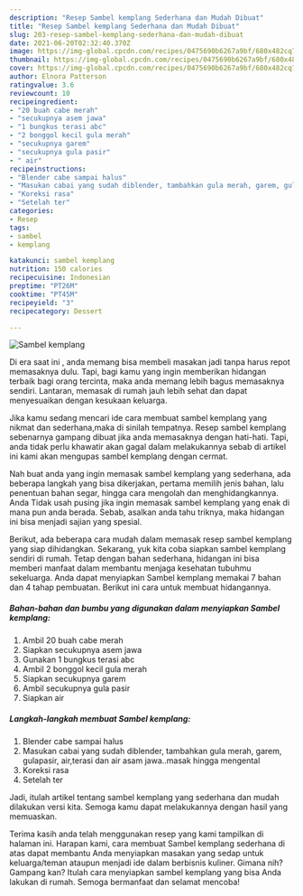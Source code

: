 ```yaml
---
description: "Resep Sambel kemplang Sederhana dan Mudah Dibuat"
title: "Resep Sambel kemplang Sederhana dan Mudah Dibuat"
slug: 203-resep-sambel-kemplang-sederhana-dan-mudah-dibuat
date: 2021-06-20T02:32:40.370Z
image: https://img-global.cpcdn.com/recipes/0475690b6267a9bf/680x482cq70/sambel-kemplang-foto-resep-utama.jpg
thumbnail: https://img-global.cpcdn.com/recipes/0475690b6267a9bf/680x482cq70/sambel-kemplang-foto-resep-utama.jpg
cover: https://img-global.cpcdn.com/recipes/0475690b6267a9bf/680x482cq70/sambel-kemplang-foto-resep-utama.jpg
author: Elnora Patterson
ratingvalue: 3.6
reviewcount: 10
recipeingredient:
- "20 buah cabe merah"
- "secukupnya asem jawa"
- "1 bungkus terasi abc"
- "2 bonggol kecil gula merah"
- "secukupnya garem"
- "secukupnya gula pasir"
- " air"
recipeinstructions:
- "Blender cabe sampai halus"
- "Masukan cabai yang sudah diblender, tambahkan gula merah, garem, gulapasir, air,terasi dan air asam jawa..masak hingga mengental"
- "Koreksi rasa"
- "Setelah ter"
categories:
- Resep
tags:
- sambel
- kemplang

katakunci: sambel kemplang 
nutrition: 150 calories
recipecuisine: Indonesian
preptime: "PT26M"
cooktime: "PT45M"
recipeyield: "3"
recipecategory: Dessert

---
```



![Sambel kemplang](https://img-global.cpcdn.com/recipes/0475690b6267a9bf/680x482cq70/sambel-kemplang-foto-resep-utama.jpg)

Di era  saat ini , anda memang bisa membeli masakan jadi tanpa harus repot memasaknya dulu. Tapi, bagi kamu yang ingin memberikan hidangan terbaik bagi orang tercinta, maka anda memang lebih bagus memasaknya sendiri. Lantaran, memasak di rumah jauh lebih sehat dan dapat menyesuaikan dengan kesukaan keluarga.

Jika kamu sedang mencari ide cara membuat sambel kemplang yang nikmat dan sederhana,maka di sinilah tempatnya. Resep sambel kemplang  sebenarnya gampang dibuat jika anda memasaknya dengan hati-hati. Tapi, anda tidak perlu khawatir akan gagal dalam melakukannya 
sebab di artikel ini kami akan mengupas sambel kemplang dengan cermat.  



Nah buat anda yang ingin memasak sambel kemplang yang sederhana, ada beberapa langkah yang bisa dikerjakan, pertama memilih jenis bahan, lalu penentuan bahan segar, hingga cara mengolah dan menghidangkannya. Anda Tidak usah pusing jika ingin memasak sambel kemplang yang enak di mana pun anda berada. Sebab, asalkan anda  tahu triknya, maka hidangan ini bisa menjadi sajian yang spesial.

Berikut, ada beberapa cara mudah dalam memasak resep sambel kemplang yang siap dihidangkan. Sekarang, yuk kita coba siapkan sambel kemplang sendiri di rumah. Tetap dengan bahan sederhana, hidangan ini bisa memberi manfaat dalam membantu menjaga kesehatan tubuhmu sekeluarga. Anda dapat menyiapkan Sambel kemplang memakai 7 bahan dan 4 tahap pembuatan. Berikut ini cara untuk membuat hidangannya.

<!--inarticleads1-->

##### Bahan-bahan dan bumbu yang digunakan dalam menyiapkan Sambel kemplang:

1. Ambil 20 buah cabe merah
1. Siapkan secukupnya asem jawa
1. Gunakan 1 bungkus terasi abc
1. Ambil 2 bonggol kecil gula merah
1. Siapkan secukupnya garem
1. Ambil secukupnya gula pasir
1. Siapkan  air




<!--inarticleads2-->

##### Langkah-langkah membuat Sambel kemplang:

1. Blender cabe sampai halus
1. Masukan cabai yang sudah diblender, tambahkan gula merah, garem, gulapasir, air,terasi dan air asam jawa..masak hingga mengental
1. Koreksi rasa
1. Setelah ter




Jadi, itulah artikel tentang  sambel kemplang  yang sederhana dan mudah dilakukan versi kita. Semoga kamu dapat melakukannya dengan hasil yang memuaskan. 

Terima kasih anda telah menggunakan resep yang kami tampilkan di halaman ini. Harapan kami, cara membuat  Sambel kemplang sederhana di atas dapat membantu Anda menyiapkan masakan yang sedap untuk keluarga/teman ataupun menjadi ide dalam berbisnis kuliner. Gimana nih? Gampang kan? Itulah cara menyiapkan sambel kemplang yang bisa Anda lakukan di rumah. Semoga bermanfaat dan selamat mencoba!

